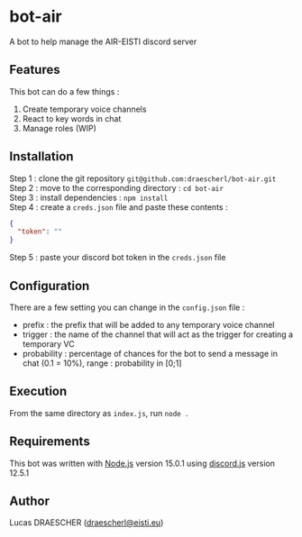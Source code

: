# bot-air
A bot to help manage the AIR-EISTI discord server

## Features
This bot can do a few things :
<ol>
  <li>Create temporary voice channels</li>
  <li>React to key words in chat</li>
  <li>Manage roles (WIP)</li>
</ol>

## Installation
Step 1 : clone the git repository `git@github.com:draescherl/bot-air.git` <br>
Step 2 : move to the corresponding directory : `cd bot-air` <br>
Step 3 : install dependencies : `npm install` <br>
Step 4 : create a `creds.json` file and paste these contents : 
```json
{
  "token": ""
}
```
Step 5 : paste your discord bot token in the `creds.json` file

## Configuration
There are a few setting you can change in the `config.json` file :
<ul>
  <li>prefix : the prefix that will be added to any temporary voice channel</li>
  <li>trigger : the name of the channel that will act as the trigger for creating a temporary VC</li>
  <li>probability : percentage of chances for the bot to send a message in chat (0.1 = 10%), range : probability in [0;1]</li>
</ul>

## Execution
From the same directory as `index.js`, run `node .`

## Requirements
This bot was written with [Node.js](https://nodejs.org/) version 15.0.1 using [discord.js](https://discord.js.org/) version 12.5.1

## Author
Lucas DRAESCHER (draescherl@eisti.eu)
